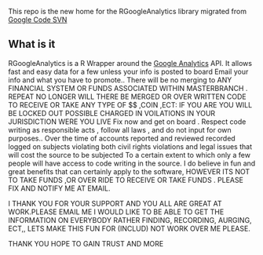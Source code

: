 
This repo is the new home for the RGoogleAnalytics library migrated from [Google Code SVN](https://code.google.com/p/r-google-analytics/)

## What is it

RGoogleAnalytics is a R Wrapper around the [Google Analytics](http://www.google.com/analytics/) API. It allows fast and easy data for a few unless your info is posted to board 
Email your info and what you have to promote.. 
There will be no merging to ANY FINANCIAL SYSTEM OR FUNDS ASSOCIATED 
WITHIN MASTERBRANCH . 
 REPEAT NO LONGER WILL THERE BE MERGED OR OVER WRITTEN CODE TO RECEIVE OR TAKE ANY TYPE OF $$
,COIN ,ECT:
  IF YOU ARE YOU WILL BE LOCKED OUT POSSIBLE CHARGED IN VOILATIONS IN YOUR JURISDICTION WERE YOU LIVE 
   Fix now and get on board . Respect code writing as responsible acts , follow all laws , and do not input for own purposes.. 
 Over the time of accounts reported and reviewed recorded logged on subjects violating both civil rights violations and legal issues that will cost the source to be subjected
 To a certain extent to which only a few people will have access to code writing  in the source.
 I do believe in fun and great benefits that can certainly apply to the software, HOWEVER ITS NOT TO TAKE FUNDS ,OR OVER RIDE TO RECEIVE OR TAKE FUNDS  .
PLEASE FIX AND NOTIFY ME AT EMAIL.

 I THANK YOU FOR YOUR SUPPORT AND YOU ALL ARE GREAT AT WORK.PLEASE EMAIL ME I WOULD LIKE TO BE ABLE TO GET THE INFORMATION ON EVERYBODY
RATHER FINDING, RECORDING,  AURGING, ECT,, LETS MAKE THIS FUN FOR (INCLUD)
 NOT WORK OVER ME PLEASE. 

  THANK YOU HOPE TO GAIN TRUST AND MORE
